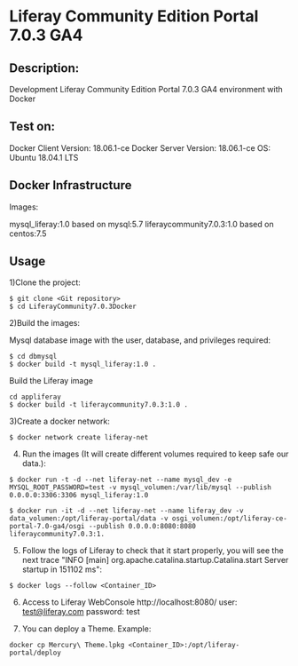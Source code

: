 Liferay Community Edition Portal 7.0.3 GA4
========================================


Description:
--------------------------------
Development Liferay Community Edition Portal 7.0.3 GA4 environment with Docker


Test on:
--------------------------------
Docker Client Version: 18.06.1-ce
Docker Server Version: 18.06.1-ce
OS: Ubuntu 18.04.1 LTS


Docker Infrastructure
--------------------------------
Images:

mysql_liferay:1.0 based on mysql:5.7
liferaycommunity7.0.3:1.0 based on centos:7.5


Usage
------------------------

1)Clone the project:
```
$ git clone <Git repository>
$ cd LiferayCommunity7.0.3Docker
```

2)Build the images:

Mysql database image with the user, database, and privileges required:
```
$ cd dbmysql
$ docker build -t mysql_liferay:1.0 .
```

Build the Liferay image
```
cd appliferay
$ docker build -t liferaycommunity7.0.3:1.0 .
```

3)Create a docker network:
```
$ docker network create liferay-net
```


4) Run the images (It will create different volumes required to keep safe our data.):
```
$ docker run -t -d --net liferay-net --name mysql_dev -e MYSQL_ROOT_PASSWORD=test -v mysql_volumen:/var/lib/mysql --publish 0.0.0.0:3306:3306 mysql_liferay:1.0

$ docker run -it -d --net liferay-net --name liferay_dev -v data_volumen:/opt/liferay-portal/data -v osgi_volumen:/opt/liferay-ce-portal-7.0-ga4/osgi --publish 0.0.0.0:8080:8080  liferaycommunity7.0.3:1.

```

5) Follow the logs of Liferay to check that it start properly, you will see the next trace "INFO [main] org.apache.catalina.startup.Catalina.start Server startup in 151102 ms":
```
$ docker logs --follow <Container_ID>
```

6) Access to Liferay WebConsole
http://localhost:8080/
user: test@liferay.com
password: test

7) You can deploy a Theme. Example:
```
docker cp Mercury\ Theme.lpkg <Container_ID>:/opt/liferay-portal/deploy
```
